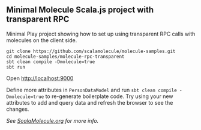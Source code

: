## Minimal Molecule Scala.js project with transparent RPC

Minimal Play project showing how to set up using transparent RPC calls with molecules on the client side.

```
git clone https://github.com/scalamolecule/molecule-samples.git
cd molecule-samples/molecule-rpc-transparent
sbt clean compile -Dmolecule=true
sbt run
```
Open [http://localhost:9000](http://localhost:9000)

Define more attributes in `PersonDataModel` and run `sbt clean compile -Dmolecule=true` to re-generate boilerplate code. Try using your new attributes to add and query data and refresh the browser to see the changes.


_See [ScalaMolecule.org](http://scalamolecule.org) for more info._